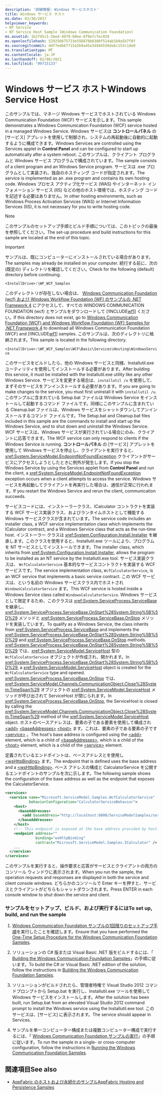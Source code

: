 ```yaml
---
description: '詳細情報: Windows サービスホスト'
title: Windows サービス ホスト
ms.date: 03/30/2017
helpviewer_keywords:
- NT Service
- NT Service Host Sample [Windows Communication Foundation]
ms.assetid: 1b2f45c5-2bed-4979-b0ee-8f9efcfec028
ms.openlocfilehash: 529256675723e556879b8380f514ab1b0a5b7f8f
ms.sourcegitcommit: ddf7edb67715a5b9a45e3dd44536dabc153c1de0
ms.translationtype: MT
ms.contentlocale: ja-JP
ms.lasthandoff: 02/06/2021
ms.locfileid: "99715133"
---
```

# <a name="windows-service-host"></a><span data-ttu-id="a778c-103">Windows サービス ホスト</span><span class="sxs-lookup"><span data-stu-id="a778c-103">Windows Service Host</span></span>

<span data-ttu-id="a778c-104">このサンプルでは、マネージ Windows サービスでホストされている Windows Communication Foundation (WCF) サービスを示します。</span><span class="sxs-lookup"><span data-stu-id="a778c-104">This sample demonstrates a Windows Communication Foundation (WCF) service hosted in a managed Windows Service.</span></span> <span data-ttu-id="a778c-105">Windows サービスは **コントロールパネル** の [サービス] アプレットを使用して制御され、システムの再起動後に自動的に起動するように構成できます。</span><span class="sxs-lookup"><span data-stu-id="a778c-105">Windows Services are controlled using the Services applet in **Control Panel** and can be configured to start up automatically after a system reboot.</span></span> <span data-ttu-id="a778c-106">このサンプルは、クライアント プログラムと Windows サービス プログラムで構成されています。</span><span class="sxs-lookup"><span data-stu-id="a778c-106">The sample consists of a client program and an Windows Service program.</span></span> <span data-ttu-id="a778c-107">サービスは .exe プログラムとして実装され、独自のホスティング コードが指定されます。</span><span class="sxs-lookup"><span data-stu-id="a778c-107">The service is implemented as an .exe program and contains its own hosting code.</span></span> <span data-ttu-id="a778c-108">Windows プロセス アクティブ化サービス (WAS) やインターネット インフォメーション サービス (IIS) などの他のホスト環境では、ホスティング コードを記述する必要はありません。</span><span class="sxs-lookup"><span data-stu-id="a778c-108">In other hosting environments, such as Windows Process Activation Services (WAS) or Internet Information Services (IIS), it is not necessary for you to write hosting code.</span></span>

> [!NOTE]
> <span data-ttu-id="a778c-109">このサンプルのセットアップ手順とビルド手順については、このトピックの最後を参照してください。</span><span class="sxs-lookup"><span data-stu-id="a778c-109">The set-up procedure and build instructions for this sample are located at the end of this topic.</span></span>

> [!IMPORTANT]
> <span data-ttu-id="a778c-110">サンプルは、既にコンピューターにインストールされている場合があります。</span><span class="sxs-lookup"><span data-stu-id="a778c-110">The samples may already be installed on your computer.</span></span> <span data-ttu-id="a778c-111">続行する前に、次の (既定の) ディレクトリを確認してください。</span><span class="sxs-lookup"><span data-stu-id="a778c-111">Check for the following (default) directory before continuing.</span></span>  
>
> `<InstallDrive>:\WF_WCF_Samples`  
>
> <span data-ttu-id="a778c-112">このディレクトリが存在しない場合は、 [Windows Communication Foundation (wcf) および Windows Workflow Foundation (WF) のサンプルの .NET Framework 4](https://www.microsoft.com/download/details.aspx?id=21459) にアクセスして、すべての WINDOWS COMMUNICATION FOUNDATION (wcf) とサンプルをダウンロードして [!INCLUDE[wf1](../../../../includes/wf1-md.md)] ください。</span><span class="sxs-lookup"><span data-stu-id="a778c-112">If this directory does not exist, go to [Windows Communication Foundation (WCF) and Windows Workflow Foundation (WF) Samples for .NET Framework 4](https://www.microsoft.com/download/details.aspx?id=21459) to download all Windows Communication Foundation (WCF) and [!INCLUDE[wf1](../../../../includes/wf1-md.md)] samples.</span></span> <span data-ttu-id="a778c-113">このサンプルは、次のディレクトリに格納されます。</span><span class="sxs-lookup"><span data-stu-id="a778c-113">This sample is located in the following directory.</span></span>  
>
> `<InstallDrive>:\WF_WCF_Samples\WCF\Basic\Services\Hosting\WindowsService`  
  
 <span data-ttu-id="a778c-114">このサービスをビルドしたら、他の Windows サービスと同様、Installutil.exe ユーティリティを使用してインストールする必要があります。</span><span class="sxs-lookup"><span data-stu-id="a778c-114">After building this service, it must be installed with the Installutil.exe utility like any other Windows Service.</span></span> <span data-ttu-id="a778c-115">サービスを変更する場合は、`installutil /u` を使用して、まずそのサービスをアンインストールする必要があります。</span><span class="sxs-lookup"><span data-stu-id="a778c-115">If you are going to make changes to the service, you must first uninstall it with `installutil /u`.</span></span> <span data-ttu-id="a778c-116">このサンプルに含まれている Setup.bat ファイルは Windows Service をインストールして起動するコマンド ファイルです。同様にこのサンプルに含まれている Cleanup.bat ファイルは、Windows サービスをシャットダウンしてアンインストールするコマンド ファイルです。</span><span class="sxs-lookup"><span data-stu-id="a778c-116">The Setup.bat and Cleanup.bat files included in this sample are the commands to install and start up the Windows Service, and to shut down and uninstall the Windows Service.</span></span> <span data-ttu-id="a778c-117">WCF サービスは、Windows サービスが実行されている場合にのみ、クライアントに応答できます。</span><span class="sxs-lookup"><span data-stu-id="a778c-117">The WCF service can only respond to clients if the Windows Service is running.</span></span> <span data-ttu-id="a778c-118">**コントロールパネル** の [サービス] アプレットを使用して Windows サービスを停止し、クライアントを実行すると、 <xref:System.ServiceModel.EndpointNotFoundException> クライアントがサービスにアクセスしようとしたときに例外が発生します。</span><span class="sxs-lookup"><span data-stu-id="a778c-118">If you stop the Windows Service by using the Services applet from **Control Panel** and run the client, a <xref:System.ServiceModel.EndpointNotFoundException> exception occurs when a client attempts to access the service.</span></span> <span data-ttu-id="a778c-119">Windows サービスを再起動してクライアントを再実行した場合は、通信が正常に行われます。</span><span class="sxs-lookup"><span data-stu-id="a778c-119">If you restart the Windows Service and rerun the client, communication succeeds.</span></span>  
  
 <span data-ttu-id="a778c-120">サービスコードには、インストーラークラス、ICalculator コントラクトを実装する WCF サービス実装クラス、およびランタイムホストとして機能する Windows サービスクラスが含まれています。</span><span class="sxs-lookup"><span data-stu-id="a778c-120">The service code includes an installer class, a WCF service implementation class which implements the ICalculator contract, and a Windows Service class that acts as the run-time host.</span></span> <span data-ttu-id="a778c-121">インストーラー クラスは <xref:System.Configuration.Install.Installer> を継承します。このクラスを使用すると、Installutil.exe ツールにより、プログラムを NT サービスとしてインストールできます。</span><span class="sxs-lookup"><span data-stu-id="a778c-121">The installer class, which inherits from <xref:System.Configuration.Install.Installer>, allows the program to be installed as an NT service by the Installutil.exe tool.</span></span> <span data-ttu-id="a778c-122">サービス実装クラスは、 `WcfCalculatorService` 基本的なサービスコントラクトを実装する WCF サービスです。</span><span class="sxs-lookup"><span data-stu-id="a778c-122">The service implementation class, `WcfCalculatorService`, is an WCF service that implements a basic service contract.</span></span> <span data-ttu-id="a778c-123">この WCF サービスは、という名前の Windows サービスクラス内でホストされ `WindowsCalculatorService` ます。</span><span class="sxs-lookup"><span data-stu-id="a778c-123">This WCF service is hosted inside a Windows Service class called `WindowsCalculatorService`.</span></span> <span data-ttu-id="a778c-124">Windows サービスとして限定するため、このクラスは <xref:System.ServiceProcess.ServiceBase> を継承し、<xref:System.ServiceProcess.ServiceBase.OnStart%28System.String%5B%5D%29> メソッドと <xref:System.ServiceProcess.ServiceBase.OnStop> メソッドを実装しています。</span><span class="sxs-lookup"><span data-stu-id="a778c-124">To qualify as a Windows Service, the class inherits from <xref:System.ServiceProcess.ServiceBase> and implements the <xref:System.ServiceProcess.ServiceBase.OnStart%28System.String%5B%5D%29> and <xref:System.ServiceProcess.ServiceBase.OnStop> methods.</span></span> <span data-ttu-id="a778c-125"><xref:System.ServiceProcess.ServiceBase.OnStart%28System.String%5B%5D%29> では、<xref:System.ServiceModel.ServiceHost> 型の `WcfCalculatorService` オブジェクトが作成され、開かれます。</span><span class="sxs-lookup"><span data-stu-id="a778c-125">In <xref:System.ServiceProcess.ServiceBase.OnStart%28System.String%5B%5D%29>, a <xref:System.ServiceModel.ServiceHost> object is created for the `WcfCalculatorService` type and opened.</span></span> <span data-ttu-id="a778c-126"><xref:System.ServiceProcess.ServiceBase.OnStop> では、<xref:System.ServiceModel.Channels.CommunicationObject.Close%28System.TimeSpan%29> オブジェクトの <xref:System.ServiceModel.ServiceHost> メソッドが呼び出されて ServiceHost が閉じられます。</span><span class="sxs-lookup"><span data-stu-id="a778c-126">In <xref:System.ServiceProcess.ServiceBase.OnStop>, the ServiceHost is closed by calling the <xref:System.ServiceModel.Channels.CommunicationObject.Close%28System.TimeSpan%29> method of the <xref:System.ServiceModel.ServiceHost> object.</span></span> <span data-ttu-id="a778c-127">ホストのベースアドレスは、要素の子である要素を使用して構成され [\<add>](../../configure-apps/file-schema/wcf/add-of-baseaddresses.md) [\<baseAddresses>](../../configure-apps/file-schema/wcf/baseaddresses.md) [\<host>](../../configure-apps/file-schema/wcf/host.md) ます。これは、要素の子である要素の子です [\<service>](../../configure-apps/file-schema/wcf/service.md) 。</span><span class="sxs-lookup"><span data-stu-id="a778c-127">The host's base address is configured using the [\<add>](../../configure-apps/file-schema/wcf/add-of-baseaddresses.md) element, which is a child of [\<baseAddresses>](../../configure-apps/file-schema/wcf/baseaddresses.md), which is a child of the [\<host>](../../configure-apps/file-schema/wcf/host.md) element, which is a child of the [\<service>](../../configure-apps/file-schema/wcf/service.md) element.</span></span>  
  
 <span data-ttu-id="a778c-128">定義されているエンドポイントは、ベースアドレスとを使用し [\<wsHttpBinding>](../../configure-apps/file-schema/wcf/wshttpbinding.md) ます。</span><span class="sxs-lookup"><span data-stu-id="a778c-128">The endpoint that is defined uses the base address and a [\<wsHttpBinding>](../../configure-apps/file-schema/wcf/wshttpbinding.md).</span></span> <span data-ttu-id="a778c-129">ベース アドレスの構成と CalculatorService を公開するエンドポイントのサンプルを次に示します。</span><span class="sxs-lookup"><span data-stu-id="a778c-129">The following sample shows the configuration of the base address as well as the endpoint that exposes the CalculatorService.</span></span>  
  
```xml  
<services>  
  <service name="Microsoft.ServiceModel.Samples.WcfCalculatorService"  
           behaviorConfiguration="CalculatorServiceBehavior">  
    <host>  
      <baseAddresses>  
        <add baseAddress="http://localhost:8000/ServiceModelSamples/service"/>  
      </baseAddresses>  
    </host>  
    <!-- This endpoint is exposed at the base address provided by host: http://localhost:8000/ServiceModelSamples/service.  -->  
    <endpoint address=""  
              binding="wsHttpBinding"  
              contract="Microsoft.ServiceModel.Samples.ICalculator" />  
    ...  
  </service>  
</services>  
```  
  
 <span data-ttu-id="a778c-130">このサンプルを実行すると、操作要求と応答がサービスとクライアントの両方のコンソール ウィンドウに表示されます。</span><span class="sxs-lookup"><span data-stu-id="a778c-130">When you run the sample, the operation requests and responses are displayed in both the service and client console windows.</span></span> <span data-ttu-id="a778c-131">どちらかのコンソールで Enter キーを押すと、サービスとクライアントがどちらもシャットダウンされます。</span><span class="sxs-lookup"><span data-stu-id="a778c-131">Press ENTER in each console window to shut down the service and client.</span></span>  
  
### <a name="to-set-up-build-and-run-the-sample"></a><span data-ttu-id="a778c-132">サンプルをセットアップ、ビルド、および実行するには</span><span class="sxs-lookup"><span data-stu-id="a778c-132">To set up, build, and run the sample</span></span>  
  
1. <span data-ttu-id="a778c-133">[Windows Communication Foundation サンプルの1回限りのセットアップ手順](one-time-setup-procedure-for-the-wcf-samples.md)を実行したことを確認します。</span><span class="sxs-lookup"><span data-stu-id="a778c-133">Ensure that you have performed the [One-Time Setup Procedure for the Windows Communication Foundation Samples](one-time-setup-procedure-for-the-wcf-samples.md).</span></span>  
  
2. <span data-ttu-id="a778c-134">ソリューションの C# 版または Visual Basic .NET 版をビルドするには、「 [Building the Windows Communication Foundation Samples](building-the-samples.md)」の手順に従います。</span><span class="sxs-lookup"><span data-stu-id="a778c-134">To build the C# or Visual Basic .NET edition of the solution, follow the instructions in [Building the Windows Communication Foundation Samples](building-the-samples.md).</span></span>  
  
3. <span data-ttu-id="a778c-135">ソリューションがビルドされたら、管理者特権で Visual Studio 2012 コマンドプロンプトから Setup.bat を実行し、Installutil.exe ツールを使用して Windows サービスをインストールします。</span><span class="sxs-lookup"><span data-stu-id="a778c-135">After the solution has been built, run Setup.bat from an elevated Visual Studio 2012 command prompt to install the Windows service using the Installutil.exe tool.</span></span> <span data-ttu-id="a778c-136">このサービスは、[サービス] に表示されます。</span><span class="sxs-lookup"><span data-stu-id="a778c-136">The service should appear in Services.</span></span>  
  
4. <span data-ttu-id="a778c-137">サンプルを単一コンピューター構成または複数コンピューター構成で実行するには、「 [Windows Communication Foundation サンプルの実行](running-the-samples.md)」の手順に従います。</span><span class="sxs-lookup"><span data-stu-id="a778c-137">To run the sample in a single- or cross-computer configuration, follow the instructions in [Running the Windows Communication Foundation Samples](running-the-samples.md).</span></span>  
  
## <a name="see-also"></a><span data-ttu-id="a778c-138">関連項目</span><span class="sxs-lookup"><span data-stu-id="a778c-138">See also</span></span>

- <span data-ttu-id="a778c-139">[AppFabric のホストおよび永続化のサンプル](/previous-versions/appfabric/ff383418(v=azure.10))</span><span class="sxs-lookup"><span data-stu-id="a778c-139">[AppFabric Hosting and Persistence Samples](/previous-versions/appfabric/ff383418(v=azure.10))</span></span>

